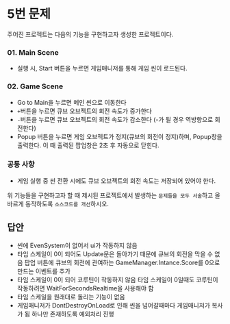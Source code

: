 # 5번 문제

주어진 프로젝트는 다음의 기능을 구현하고자 생성한 프로젝트이다.

### 01. Main Scene
- 실행 시, Start 버튼을 누르면 게임매니저를 통해 게임 씬이 로드된다.

### 02. Game Scene
- Go to Main을 누르면 메인 씬으로 이동한다
- `+`버튼을 누르면 큐브 오브젝트의 회전 속도가 증가한다
- `-`버튼을 누르면 큐브 오브젝트의 회전 속도가 감소한다 (-가 될 경우 역방향으로 회전한다)
- Popup 버튼을 누르면 게임 오브젝트가 정지(큐브의 회전이 정지)하며, Popup창을 출력한다. 이 때 출력된 팝업창은 2초 후 자동으로 닫힌다.

### 공통 사항
- 게임 실행 중 씬 전환 시에도 큐브 오브젝트의 회전 속도는 저장되어 있어야 한다.

위 기능들을 구현하고자 할 때
제시된 프로젝트에서 발생하는 `문제들을 모두 서술`하고 올바르게 동작하도록 `소스코드를 개선`하시오.

## 답안
- 씬에 EvenSystem이 없어서 ui가 작동하지 않음
- 타임 스케일이 0이 되어도 Update문은 돌아가기 때문에 큐브의 회전을 막을 수 없음
  팝업 버튼에 큐브의 회전에 관여하는 GameManager.Intance.Score를 0으로 만드는 이벤트를 추가
- 타임 스케일이 0이 되어 코루틴이 작동하지 않음
  타임 스케일이 0일때도 코루틴이 작동하려면 WaitForSecondsRealtime을 사용해야 함
- 타임 스케일을 원래대로 돌리는 기능이 없음
- 게임매니저가 DontDestroyOnLoad로 인해 씬을 넘어갈때마다 게임매니저가 복사가 됨
  하나만 존재하도록 예외처리 진행
